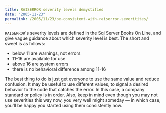 ```yaml
---
title: RAISERROR severity levels demystified
date: "2005-11-23"
permalink: /2005/11/23/be-consistent-with-raiserror-severitites/
---
```

`RAISERROR`'s severity levels are defined in the Sql Server Books On Line, and give vague guidance about which severity level is best. The short and sweet is as follows:

*   below 11 are warnings, not errors
*   11-16 are available for use
*   above 16 are system errors
*   there is no behavioral difference among 11-16

The best thing to do is just get everyone to use the same value and reduce confusion. It may be useful to use different values, to signal a desired behavior to the code that catches the error. In this case, a company standard or policy is in order. Also, keep in mind even though you may not use severities this way now, you very well might someday &#8212; in which case, you'll be happy you started using them consistently now.
